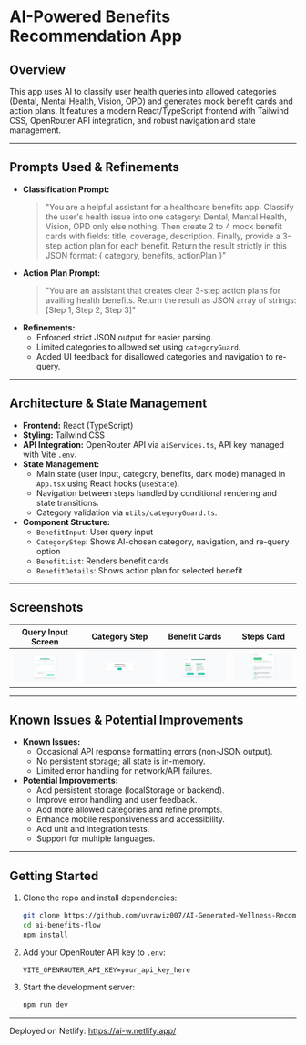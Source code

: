 # AI-Powered Benefits Recommendation App

## Overview
This app uses AI to classify user health queries into allowed categories (Dental, Mental Health, Vision, OPD) and generates mock benefit cards and action plans. It features a modern React/TypeScript frontend with Tailwind CSS, OpenRouter API integration, and robust navigation and state management.

---

## Prompts Used & Refinements
- **Classification Prompt:**
  > "You are a helpful assistant for a healthcare benefits app. Classify the user's health issue into one category: Dental, Mental Health, Vision, OPD only else nothing. Then create 2 to 4 mock benefit cards with fields: title, coverage, description. Finally, provide a 3-step action plan for each benefit. Return the result strictly in this JSON format: { category, benefits, actionPlan }"
- **Action Plan Prompt:**
  > "You are an assistant that creates clear 3-step action plans for availing health benefits. Return the result as JSON array of strings: [Step 1, Step 2, Step 3]"
- **Refinements:**
  - Enforced strict JSON output for easier parsing.
  - Limited categories to allowed set using `categoryGuard`.
  - Added UI feedback for disallowed categories and navigation to re-query.

---

## Architecture & State Management
- **Frontend:** React (TypeScript)
- **Styling:** Tailwind CSS
- **API Integration:** OpenRouter API via `aiServices.ts`, API key managed with Vite `.env`.
- **State Management:**
  - Main state (user input, category, benefits, dark mode) managed in `App.tsx` using React hooks (`useState`).
  - Navigation between steps handled by conditional rendering and state transitions.
  - Category validation via `utils/categoryGuard.ts`.
- **Component Structure:**
  - `BenefitInput`: User query input
  - `CategoryStep`: Shows AI-chosen category, navigation, and re-query option
  - `BenefitList`: Renders benefit cards
  - `BenefitDetails`: Shows action plan for selected benefit

---

## Screenshots

| Query Input Screen | Category Step | Benefit Cards | Steps Card |
|-------------------|--------------|--------------|------------------|
| ![Query Input](images/screen1.png) | ![Category Step](images/screen2.png) | ![Benefit Cards](images/screen3.png) | ![Steps Card](images/screen4.png) |

---

## Known Issues & Potential Improvements
- **Known Issues:**
  - Occasional API response formatting errors (non-JSON output).
  - No persistent storage; all state is in-memory.
  - Limited error handling for network/API failures.
- **Potential Improvements:**
  - Add persistent storage (localStorage or backend).
  - Improve error handling and user feedback.
  - Add more allowed categories and refine prompts.
  - Enhance mobile responsiveness and accessibility.
  - Add unit and integration tests.
  - Support for multiple languages.

---

## Getting Started
1. Clone the repo and install dependencies:
   ```sh
   git clone https://github.com/uvraviz007/AI-Generated-Wellness-Recommendation-Board.git
   cd ai-benefits-flow
   npm install
   ```
2. Add your OpenRouter API key to `.env`:
   ```env
   VITE_OPENROUTER_API_KEY=your_api_key_here
   ```
3. Start the development server:
   ```sh
   npm run dev
   ```

---

Deployed on Netlify: https://ai-w.netlify.app/


